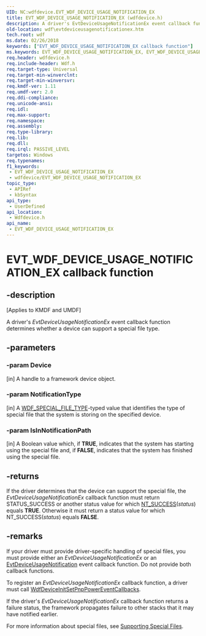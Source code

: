 ```yaml
---
UID: NC:wdfdevice.EVT_WDF_DEVICE_USAGE_NOTIFICATION_EX
title: EVT_WDF_DEVICE_USAGE_NOTIFICATION_EX (wdfdevice.h)
description: A driver's EvtDeviceUsageNotificationEx event callback function determines whether a device can support a special file type.
old-location: wdf\evtdeviceusagenotificationex.htm
tech.root: wdf
ms.date: 02/26/2018
keywords: ["EVT_WDF_DEVICE_USAGE_NOTIFICATION_EX callback function"]
ms.keywords: EVT_WDF_DEVICE_USAGE_NOTIFICATION_EX, EVT_WDF_DEVICE_USAGE_NOTIFICATION_EX callback, EvtDeviceUsageNotificationEx, EvtDeviceUsageNotificationEx callback function, kmdf.evtdeviceusagenotificationex, wdf.evtdeviceusagenotificationex, wdfdevice/EvtDeviceUsageNotificationEx
req.header: wdfdevice.h
req.include-header: Wdf.h
req.target-type: Universal
req.target-min-winverclnt: 
req.target-min-winversvr: 
req.kmdf-ver: 1.11
req.umdf-ver: 2.0
req.ddi-compliance: 
req.unicode-ansi: 
req.idl: 
req.max-support: 
req.namespace: 
req.assembly: 
req.type-library: 
req.lib: 
req.dll: 
req.irql: PASSIVE_LEVEL
targetos: Windows
req.typenames: 
f1_keywords:
 - EVT_WDF_DEVICE_USAGE_NOTIFICATION_EX
 - wdfdevice/EVT_WDF_DEVICE_USAGE_NOTIFICATION_EX
topic_type:
 - APIRef
 - kbSyntax
api_type:
 - UserDefined
api_location:
 - Wdfdevice.h
api_name:
 - EVT_WDF_DEVICE_USAGE_NOTIFICATION_EX
---
```


# EVT_WDF_DEVICE_USAGE_NOTIFICATION_EX callback function


## -description

<p class="CCE_Message">[Applies to KMDF and UMDF]</p>

A driver's <i>EvtDeviceUsageNotificationEx</i> event callback function determines whether a device can support a special file type.

## -parameters

### -param Device 

[in]
A handle to a framework device object.

### -param NotificationType 

[in]
A <a href="/windows-hardware/drivers/ddi/wdfdevice/ne-wdfdevice-_wdf_special_file_type">WDF_SPECIAL_FILE_TYPE</a>-typed value that identifies the type of special file that the system is storing on the specified device.

### -param IsInNotificationPath 

[in]
A Boolean value which, if <b>TRUE</b>, indicates that the system has starting using the special file and, if <b>FALSE</b>, indicates that the system has finished using the special file.

## -returns

If the driver determines that the device can support the special file, the <i>EvtDeviceUsageNotificationEx</i> callback function must return STATUS_SUCCESS or another status value for which <a href="/windows-hardware/drivers/kernel/using-ntstatus-values">NT_SUCCESS</a>(<i>status</i>) equals <b>TRUE</b>. Otherwise it must return a status value for which NT_SUCCESS(<i>status</i>) equals <b>FALSE</b>.

## -remarks

If your driver must provide driver-specific handling of special files, you must provide either an <i>EvtDeviceUsageNotificationEx</i> or an <a href="/windows-hardware/drivers/ddi/wdfdevice/nc-wdfdevice-evt_wdf_device_usage_notification">EvtDeviceUsageNotification</a> event callback function. Do not provide both callback functions.

To register an <i>EvtDeviceUsageNotificationEx</i> callback function, a driver must call <a href="/windows-hardware/drivers/ddi/wdfdevice/nf-wdfdevice-wdfdeviceinitsetpnppowereventcallbacks">WdfDeviceInitSetPnpPowerEventCallbacks</a>. 

If the driver's <i>EvtDeviceUsageNotificationEx</i> callback function returns a failure status, the framework propagates failure to other stacks that it may have notified earlier.

For more information about special files, see <a href="/windows-hardware/drivers/wdf/supporting-special-files">Supporting Special Files</a>.


